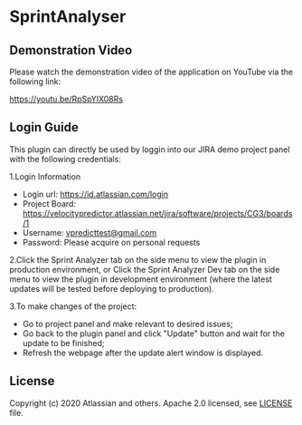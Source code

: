 # SprintAnalyser

## Demonstration Video
Please watch the demonstration video of the application on YouTube via the following link:

https://youtu.be/RpSpYIX08Rs

## Login Guide

This plugin can directly be used by loggin into our JIRA demo project panel with the following credentials:

1.Login Information
* Login url: https://id.atlassian.com/login
* Project Board: https://velocitypredictor.atlassian.net/jira/software/projects/CG3/boards/1
* Username: vpredicttest@gmail.com
* Password: Please acquire on personal requests


2.Click the Sprint Analyzer tab on the side menu to view the plugin in production environment, or
Click the Sprint Analyzer Dev tab on the side menu to view the plugin in development environment (where the latest updates will be tested before deploying to production).

3.To make changes of the project:
* Go to project panel and make relevant to desired issues;
* Go back to the plugin panel and click "Update" button and wait for the update to be finished;
* Refresh the webpage after the update alert window is displayed.

## License

Copyright (c) 2020 Atlassian and others.
Apache 2.0 licensed, see [LICENSE](LICENSE) file.
